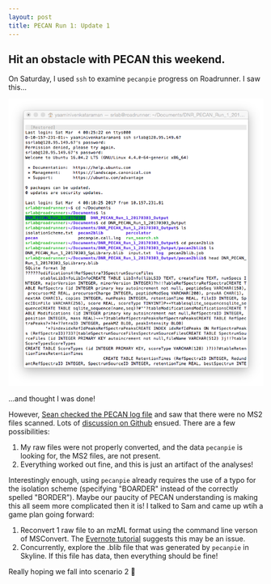 ```yaml
---
layout: post
title: PECAN Run 1: Update 1
---
```


## Hit an obstacle with PECAN this weekend.

On Saturday, I used `ssh` to examine `pecanpie` progress on Roadrunner. I saw this...

![PECAN-1-complete](https://raw.githubusercontent.com/RobertsLab/project-oyster-oa/master/analyses/2018-02-28-PECAN/PECAN-inputs/PECAN-Run-1-complete.png)

...and thought I was done!

However, [Sean checked the PECAN log file](https://genefish.wordpress.com/2017/03/04/pecan-on-roadrunner-isnt-working-correctly/) and saw that there were no MS2 files scanned. Lots of [discussion on Github](https://github.com/sr320/LabDocs/issues/508) ensued. There are a few possibilities:

1. My raw files were not properly converted, and the data `pecanpie` is looking for, the MS2 files, are not present.
2. Everything worked out fine, and this is just an artifact of the analyses!

Interestingly enough, using `pecanpie` already requires the use of a typo for the isolation scheme (specifying "BOARDER" instead of the correctly spelled "BORDER"). Maybe our paucity of PECAN understanding is making this all seem more complicated then it is!
I talked to Sam and came up wtih a game plan going forward:

1. Reconvert 1 raw file to an mzML format using the command line verson of MSConvert. The [Evernote tutorial](https://www.evernote.com/shard/s347/sh/edcb06ab-d008-418f-b28f-52f6614f1c39/2984ab55f427fcfe) suggests this may be an issue.
2. Concurrently, explore the .blib file that was generated by `pecanpie` in Skyline. If this file has data, then everything should be fine!

Really hoping we fall into scenario 2 :pray:


